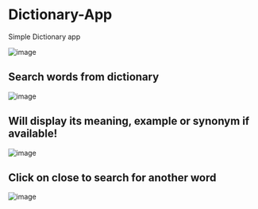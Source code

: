 # Dictionary-App
Simple Dictionary app

![image](https://user-images.githubusercontent.com/108999846/205486227-52af0a4d-41bd-4a47-860f-c5b80f7d0a25.png)

## Search words from dictionary
![image](https://user-images.githubusercontent.com/108999846/205486263-58d6cf2c-aa9c-4630-b5ab-1e01102ec36d.png)

## Will display its meaning, example or synonym if available!
![image](https://user-images.githubusercontent.com/108999846/205486275-e43d2d5e-a203-454d-9756-40d63316fd2c.png)

## Click on close to search for another word
![image](https://user-images.githubusercontent.com/108999846/205486324-73376c9b-3ab0-4875-ab45-c4e725bbce0a.png)



